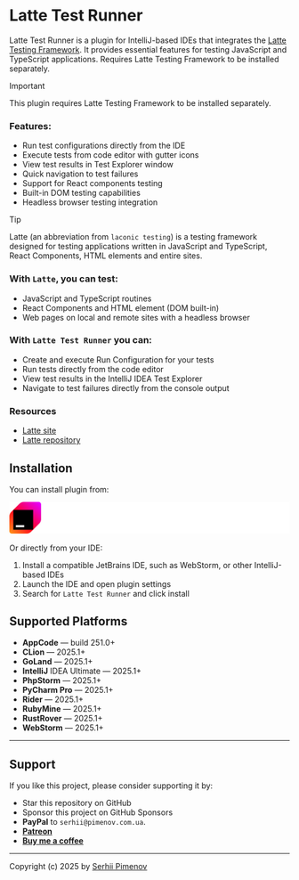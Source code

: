 # Latte Test Runner 

<!-- Plugin description -->
Latte Test Runner is a plugin for IntelliJ-based IDEs that integrates the [Latte Testing Framework](https://latte.org.ua). It provides essential features for testing JavaScript and TypeScript applications. Requires Latte Testing Framework to be installed separately.
<!-- Plugin description end -->

> [!IMPORTANT]
> This plugin requires Latte Testing Framework to be installed separately.

### Features:
- Run test configurations directly from the IDE
- Execute tests from code editor with gutter icons
- View test results in Test Explorer window
- Quick navigation to test failures
- Support for React components testing
- Built-in DOM testing capabilities
- Headless browser testing integration

> [!TIP]
> Latte (an abbreviation from `laconic testing`) is a testing framework designed for testing applications written in JavaScript and TypeScript, React Components, HTML elements and entire sites.


### With `Latte`, you can test:

+ JavaScript and TypeScript routines
+ React Components and HTML element (DOM built-in)
+ Web pages on local and remote sites with a headless browser

### With `Latte Test Runner` you can:

+ Create and execute Run Configuration for your tests
+ Run tests directly from the code editor
+ View test results in the IntelliJ IDEA Test Explorer
+ Navigate to test failures directly from the console output

### Resources

- [Latte site](https://latte.org.ua)
- [Latte repository](https://github.com/olton/latte)


## Installation

You can install plugin from:

[![Marketplace](marketplace.svg)](https://plugins.jetbrains.com/plugin/27225-latte-test-runner)

Or directly from your IDE:
1. Install a compatible JetBrains IDE, such as WebStorm, or other IntelliJ-based IDEs
2. Launch the IDE and open plugin settings
3. Search for `Latte Test Runner` and click install

## Supported Platforms

+ **AppCode** — build 251.0+
+ **CLion** — 2025.1+
+ **GoLand** — 2025.1+
+ **IntelliJ** IDEA Ultimate — 2025.1+
+ **PhpStorm** — 2025.1+
+ **PyCharm Pro** — 2025.1+
+ **Rider** — 2025.1+
+ **RubyMine** — 2025.1+
+ **RustRover** — 2025.1+
+ **WebStorm** — 2025.1+

--- 
## Support

If you like this project, please consider supporting it by:

+ Star this repository on GitHub
+ Sponsor this project on GitHub Sponsors
+ **PayPal** to `serhii@pimenov.com.ua`.
+ [**Patreon**](https://www.patreon.com/metroui)
+ [**Buy me a coffee**](https://buymeacoffee.com/pimenov)

---

Copyright (c) 2025 by [Serhii Pimenov](https://pimenov.com.ua)
